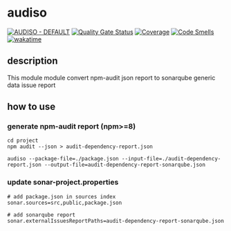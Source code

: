 # audiso

[![AUDISO - DEFAULT](https://github.com/MGuillaumeF/audiso/actions/workflows/default.yml/badge.svg?branch=main)](https://github.com/MGuillaumeF/audiso/actions/workflows/default.yml)
[![Quality Gate Status](https://sonarcloud.io/api/project_badges/measure?project=MGuillaumeF_audiso&metric=alert_status)](https://sonarcloud.io/summary/new_code?id=MGuillaumeF_audiso)
[![Coverage](https://sonarcloud.io/api/project_badges/measure?project=MGuillaumeF_audiso&metric=coverage)](https://sonarcloud.io/summary/new_code?id=MGuillaumeF_audiso)
[![Code Smells](https://sonarcloud.io/api/project_badges/measure?project=MGuillaumeF_audiso&metric=code_smells)](https://sonarcloud.io/summary/new_code?id=MGuillaumeF_audiso)
[![wakatime](https://wakatime.com/badge/user/9f76e922-98e1-4ef0-b832-f1f6bb21d4c3/project/c585b742-afcf-4449-bcd0-d7c4231715bf.svg)](https://wakatime.com/badge/user/9f76e922-98e1-4ef0-b832-f1f6bb21d4c3/project/c585b742-afcf-4449-bcd0-d7c4231715bf)

## description 
This module module convert npm-audit json report to sonarqube generic data issue report

## how to use

### generate npm-audit report (npm>=8)

```
cd project
npm audit --json > audit-dependency-report.json

audiso --package-file=./package.json --input-file=./audit-dependency-report.json --output-file=audit-dependency-report-sonarqube.json
```

### update sonar-project.properties

```
# add package.json in sources index
sonar.sources=src,public,package.json

# add sonarqube report
sonar.externalIssuesReportPaths=audit-dependency-report-sonarqube.json
```
